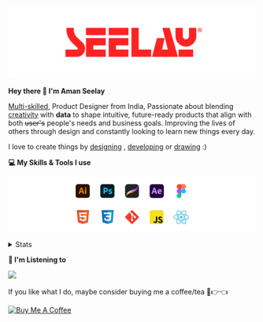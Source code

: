 [![banner](./images/seelay.svg)](https://www.seelay.in)

**Hey there 👋 I'm Aman Seelay**

[Multi-skilled](https://www.seelay.in/#skills), Product Designer from India, Passionate about blending [creativity](https://illustrations.seelay.in) with <b>data</b> to shape intuitive, future-ready products that align with both <s>user's</s> people's needs and business goals. Improving the lives of others through design and constantly looking to learn new things every day.

I love to create things by [designing](https://www.seelay.in/#work) , [developing](https://www.seelay.in/#projects) or [drawing](https://art.seelay.in) :)

**💻 My Skills & Tools I use**

[![banner](./images/skills&tools.svg)](https://www.seelay.in/about)

<details>
  <summary>Stats</summary>

---

<!--START_SECTION:waka-->
![Profile Views](http://img.shields.io/badge/Profile%20Views-2-blue)

**🐱 My GitHub Data** 

> 📦 817.7 kB Used in GitHub's Storage 
 > 
> 🏆 531 Contributions in the Year 2024
 > 
> 💼 Opted to Hire
 > 
> 📜 1 Public Repository 
 > 
> 🔑 45 Private Repository 
 > 
**I'm a Night 🦉** 

```text
🌞 Morning                330 commits         ████░░░░░░░░░░░░░░░░░░░░░   14.02 % 
🌆 Daytime                396 commits         ████░░░░░░░░░░░░░░░░░░░░░   16.82 % 
🌃 Evening                730 commits         ████████░░░░░░░░░░░░░░░░░   31.01 % 
🌙 Night                  898 commits         ██████████░░░░░░░░░░░░░░░   38.15 % 
```
📅 **I'm Most Productive on Sunday** 

```text
Monday                   299 commits         ███░░░░░░░░░░░░░░░░░░░░░░   12.70 % 
Tuesday                  400 commits         ████░░░░░░░░░░░░░░░░░░░░░   16.99 % 
Wednesday                277 commits         ███░░░░░░░░░░░░░░░░░░░░░░   11.77 % 
Thursday                 380 commits         ████░░░░░░░░░░░░░░░░░░░░░   16.14 % 
Friday                   266 commits         ███░░░░░░░░░░░░░░░░░░░░░░   11.30 % 
Saturday                 305 commits         ███░░░░░░░░░░░░░░░░░░░░░░   12.96 % 
Sunday                   427 commits         █████░░░░░░░░░░░░░░░░░░░░   18.14 % 
```


📊 **This Week I Spent My Time On** 

```text
🕑︎ Time Zone: Asia/Kolkata

💬 Programming Languages: 
Other                    18 hrs 4 mins       ███████████░░░░░░░░░░░░░░   43.21 % 
JavaScript               17 hrs 6 mins       ██████████░░░░░░░░░░░░░░░   40.91 % 
JSON                     2 hrs 29 mins       █░░░░░░░░░░░░░░░░░░░░░░░░   05.97 % 
CSS                      1 hr 31 mins        █░░░░░░░░░░░░░░░░░░░░░░░░   03.63 % 
TypeScript               45 mins             ░░░░░░░░░░░░░░░░░░░░░░░░░   01.82 % 

🔥 Editors: 
Chrome                   20 hrs 52 mins      ████████████░░░░░░░░░░░░░   49.89 % 
VS Code                  20 hrs 30 mins      ████████████░░░░░░░░░░░░░   49.02 % 
Edge                     27 mins             ░░░░░░░░░░░░░░░░░░░░░░░░░   01.09 % 

💻 Operating System: 
Windows                  41 hrs 50 mins      █████████████████████████   100.00 % 
```

**I Mostly Code in JavaScript** 

```text
JavaScript               27 repos            ██████████████░░░░░░░░░░░   57.45 % 
TypeScript               12 repos            ██████░░░░░░░░░░░░░░░░░░░   25.53 % 
HTML                     5 repos             ███░░░░░░░░░░░░░░░░░░░░░░   10.64 % 
Java                     3 repos             ██░░░░░░░░░░░░░░░░░░░░░░░   06.38 % 
```




 Last Updated on 21/11/2024 06:48:50 UTC
<!--END_SECTION:waka-->

---

 </details>

**🎵 I'm Listening to**

<object data="https://now-play.vercel.app/api/generate?uid=7a17a86e-d6b7-43b5-8d9c-1d6dae42a779" >

  <img src="https://now-play.vercel.app/api/generate?uid=7a17a86e-d6b7-43b5-8d9c-1d6dae42a779" />

</object>

If you like what I do, maybe consider buying me a coffee/tea 🥺👉👈

<a href="https://www.buymeacoffee.com/seelay" target="_blank"><img src="https://cdn.buymeacoffee.com/buttons/v2/default-red.png" alt="Buy Me A Coffee" width="150" ></a>

